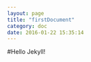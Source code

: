 ```yaml
---
layout: page
title: "firstDocument"
category: doc
date: 2016-01-22 15:35:14
---
```


#Hello Jekyll!


